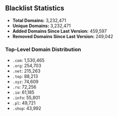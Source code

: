 ## Blacklist Statistics

- **Total Domains:** 3,232,471
- **Unique Domains:** 3,232,471
- **Added Domains Since Last Version:** 459,597
- **Removed Domains Since Last Version:** 249,042

### Top-Level Domain Distribution

-  `.com`: 1,530,465
-  `.org`: 254,703
-  `.net`: 215,263
-  `.top`: 88,213
-  `.xyz`: 74,609
-  `.ru`: 72,256
-  `.io`: 61,185
-  `.info`: 55,801
-  `.pl`: 49,721
-  `.shop`: 43,992
